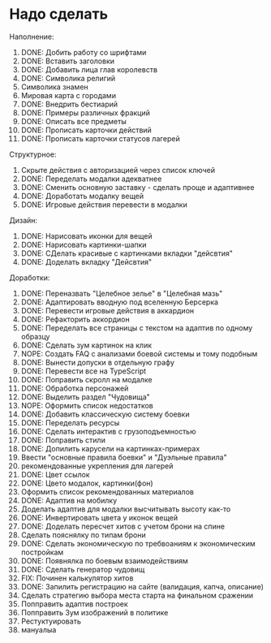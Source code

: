 # Надо сделать

Наполнение:
1. DONE: Добить работу со шрифтами
2. DONE: Вставить заголовки
3. DONE: Добавить лица глав королевств
4. DONE: Символика религий
5. Символика знамен
6. Мировая карта с городами
7. DONE: Внедрить бестиарий
8. DONE: Примеры различных фракций
9. DONE: Описать все предметы
10. DONE: Прописать карточки действий
11. DONE: Прописать карточки статусов лагерей

Структурное:
1. Скрыте действия с авторизацией через список ключей
2. DONE: Переделать модалки адекватнее
3. DONE: Сменить основную заставку - сделать проще и адаптивнее
4. DONE: Доработать модалку вещей
5. DONE: Игровые действия перевести в модалки

Дизайн:
1. DONE: Нарисовать иконки для вещей
2. DONE: Нарисовать картинки-шапки
3. DONE: СДелать красивые с картинками вкладки "дейсвтия"
4. DONE: Доделать вкладку "Дейсвтия"

Доработки:
1. DONE: Переназвать "Целебное зелье" в "Целебная мазь"
2. DONE: Адаптировать вводную под вселенную Берсерка
3. DONE: Перевести игровые действия в аккардион
4. DONE: Рефакторить аккордион
5. DONE: Переделать все страницы с текстом на адаптив по одному образцу
6. DONE: Сделать зум картинок на клик
7. NOPE: Создать FAQ с анализами боевой системы и тому подобным
8. DONE: Вынести допуски в отдельную графу
9. DONE: Перевести все на TypeScript
10. DONE: Поправить скролл на модалке
11. DONE: Обработка персонажей
12. DONE: Выделить раздел "Чудовища"
13. NOPE: Оформить список недостатков
14. DONE: Добавить классическую систему боевки
15. DONE: Переделать ресурсы
16. DONE: Сделать интерактив с грузоподъемностью
17. DONE: Поправить стили
18. DONE: Допилить карусели на картинках-примерах
19. Ввести "основные правила боевки" и "Дуэльные правила"
19. рекомендованные укрепления для лагерей
20. DONE: Цвет ссылок
21. DONE: Цвето модалок, картинки(фон)
22. Оформить список рекомендованных материалов
23. DONE: Адаптив на мобилку
24. Доделать адаптив для модалки высчитывать высоту как-то
25. DONE: Инвертировать цвета у иконок вещей
26. DONE: Доделать пересчет хитов с учетом брони на спине
27. Сделать пояснялку по типам брони
28. DONE: Сделать экономическую по требвоаниям к экономическим постройкам
29. DONE: Появнялка по боевым взаимодействиям
30. DONE: Сделать генератор чудовищ
30. FIX: Починен калькулятор хитов
31. DONE: Запилить регистрацию на сайте (валидация, капча, описание)
32. Сделать стратегию выбора места старта на финальном сражении
33. Попправить адаптив построек
34. Попправить Зум изображений в политике
35. Рестуктуировать
36. мануалыа